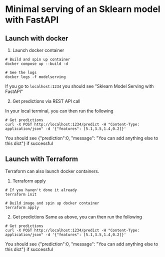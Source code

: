 # Minimal serving of an Sklearn model with FastAPI

## Launch with docker
1. Launch docker container
```
# Build and spin up container 
docker compose up --build -d

# See the logs
docker logs -f modelserving
```

If you go to `localhost:1234` you should see "Sklearn Model Serving with FastAPI"

2. Get predictions via REST API call

In your local terminal, you can then run the following
```
# Get predictions
curl -X POST http://localhost:1234/predict -H "Content-Type: application/json" -d '{"features": [5.1,3.5,1.4,0.2]}'
```
You should see {"prediction":0, "message": "You can add anything else to this dict"} if successful

## Launch with Terraform
Terraform can also launch docker containers.

1. Terraform apply
```
# If you haven't done it already
terraform init

# Build image and spin up docker container
terraform apply
```

2. Get predictions
Same as above, you can then run the following
```
# Get predictions
curl -X POST http://localhost:1234/predict -H "Content-Type: application/json" -d '{"features": [5.1,3.5,1.4,0.2]}'
```
You should see {"prediction":0, "message": "You can add anything else to this dict"} if successful